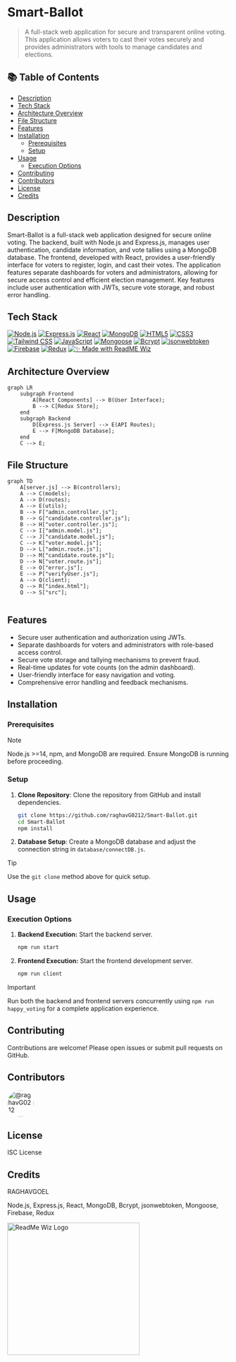 # Smart-Ballot

> A full-stack web application for secure and transparent online voting.  This application allows voters to cast their votes securely and provides administrators with tools to manage candidates and elections.

## 📚 Table of Contents

- [Description](#description)
- [Tech Stack](#tech-stack)
- [Architecture Overview](#architecture-overview)
- [File Structure](#file-structure)
- [Features](#features)
- [Installation](#installation)
  - [Prerequisites](#prerequisites)
  - [Setup](#setup)
- [Usage](#usage)
  - [Execution Options](#execution-options)
- [Contributing](#contributing)
- [Contributors](#contributors)
- [License](#license)
- [Credits](#credits)


## Description

Smart-Ballot is a full-stack web application designed for secure online voting.  The backend, built with Node.js and Express.js, manages user authentication, candidate information, and vote tallies using a MongoDB database. The frontend, developed with React, provides a user-friendly interface for voters to register, login, and cast their votes.  The application features separate dashboards for voters and administrators, allowing for secure access control and efficient election management.  Key features include user authentication with JWTs, secure vote storage, and robust error handling.

## Tech Stack

[![Node.js](https://img.shields.io/badge/Node.js-6DA55F?style=for-the-badge&logo=node.js&logoColor=white)](https://nodejs.org/) [![Express.js](https://img.shields.io/badge/Express.js-404D59?style=for-the-badge&logo=express&logoColor=white)](https://expressjs.com/) [![React](https://img.shields.io/badge/React-20232A?style=for-the-badge&logo=react&logoColor=61DAFB)](https://reactjs.org/) [![MongoDB](https://img.shields.io/badge/MongoDB-%234ea94b.svg?style=for-the-badge&logo=mongodb&logoColor=white)](https://www.mongodb.com/) [![HTML5](https://img.shields.io/badge/html5-%23E34F26.svg?style=for-the-badge&logo=html5&logoColor=white)](https://html.spec.whatwg.org/) [![CSS3](https://img.shields.io/badge/css3-%231572B6.svg?style=for-the-badge&logo=css3&logoColor=white)](https://www.w3.org/Style/CSS/) [![Tailwind CSS](https://img.shields.io/badge/Tailwind_CSS-38B2AC?style=for-the-badge&logo=tailwind-css&logoColor=white)](https://tailwindcss.com/) [![JavaScript](https://img.shields.io/badge/javascript-%23323330.svg?style=for-the-badge&logo=javascript&logoColor=%23F7DF1E)](https://developer.mozilla.org/en-US/docs/Web/JavaScript) [![Mongoose](https://img.shields.io/badge/Mongoose-000000?style=for-the-badge&logo=mongoose&logoColor=white)](https://mongoosejs.com/) [![Bcrypt](https://img.shields.io/badge/bcrypt-blue?style=for-the-badge&logo=bcrypt&logoColor=white)](https://www.npmjs.com/package/bcrypt) [![jsonwebtoken](https://img.shields.io/badge/jsonwebtoken-black?style=for-the-badge&logo=jsonwebtoken&logoColor=white)](https://www.npmjs.com/package/jsonwebtoken) [![Firebase](https://img.shields.io/badge/Firebase-FFCA28?style=for-the-badge&logo=firebase&logoColor=white)](https://firebase.google.com/) [![Redux](https://img.shields.io/badge/Redux-764ABC?style=for-the-badge&logo=redux&logoColor=white)](https://redux.js.org/)  [![✨ Made with ReadME Wiz](https://img.shields.io/badge/✨%20Made%20with-ReadME%20Wiz-blueviolet?style=for-the-badge&logo=markdown&logoColor=white)](https://github.com/PIYUSH1SAINI/ReadMe-wiz.git)


## Architecture Overview

```mermaid
graph LR
    subgraph Frontend
        A[React Components] --> B(User Interface);
        B --> C[Redux Store];
    end
    subgraph Backend
        D[Express.js Server] --> E(API Routes);
        E --> F[MongoDB Database];
    end
    C --> E;
```

## File Structure

```mermaid
graph TD
    A[server.js] --> B(controllers);
    A --> C(models);
    A --> D(routes);
    A --> E(utils);
    B --> F["admin.controller.js"];
    B --> G["candidate.controller.js"];
    B --> H["voter.controller.js"];
    C --> I["admin.model.js"];
    C --> J["candidate.model.js"];
    C --> K["voter.model.js"];
    D --> L["admin.route.js"];
    D --> M["candidate.route.js"];
    D --> N["voter.route.js"];
    E --> O["error.js"];
    E --> P["verifyUser.js"];
    A --> Q(client);
    Q --> R["index.html"];
    Q --> S["src"];
    
```

## Features

- Secure user authentication and authorization using JWTs.
- Separate dashboards for voters and administrators with role-based access control.
- Secure vote storage and tallying mechanisms to prevent fraud.
- Real-time updates for vote counts (on the admin dashboard).
- User-friendly interface for easy navigation and voting.
- Comprehensive error handling and feedback mechanisms.

## Installation

### Prerequisites

> [!NOTE]
> Node.js >=14, npm, and MongoDB are required.  Ensure MongoDB is running before proceeding.

### Setup

1. **Clone Repository**: Clone the repository from GitHub and install dependencies.

   ```bash
   git clone https://github.com/raghavG0212/Smart-Ballot.git
   cd Smart-Ballot
   npm install
   ```

2. **Database Setup**: Create a MongoDB database and adjust the connection string in `database/connectDB.js`.


> [!TIP]
> Use the `git clone` method above for quick setup.


## Usage

### Execution Options

1. **Backend Execution:** Start the backend server.

   ```bash
   npm run start
   ```

2. **Frontend Execution:** Start the frontend development server.

   ```bash
   npm run client
   ```

> [!IMPORTANT]
> Run both the backend and frontend servers concurrently using `npm run happy_voting` for a complete application experience.


## Contributing

Contributions are welcome! Please open issues or submit pull requests on GitHub.


## Contributors

<a href="https://github.com/raghavG0212" target="_blank"><img src="https://avatars.githubusercontent.com/raghavG0212?s=60&v=4" width="60" height="60" alt="@raghavG0212" title="@raghavG0212" style="border-radius: 50%; margin-right: 10px;" onerror="this.src='https://github.com/identicons/raghavG0212.png'" /></a>


## License

ISC License


## Credits

RAGHAVGOEL

Node.js, Express.js, React, MongoDB, Bcrypt, jsonwebtoken, Mongoose, Firebase, Redux




<a href="https://github.com/PIYUSH1SAINI/ReadMe-wiz.git" target="_blank">
      <img src="https://res.cloudinary.com/dy1znaiby/image/upload/v1754320207/ReadMe-wiz-logo_k3uq6w.png" alt="ReadMe Wiz Logo" width="300"/>
    </a>
